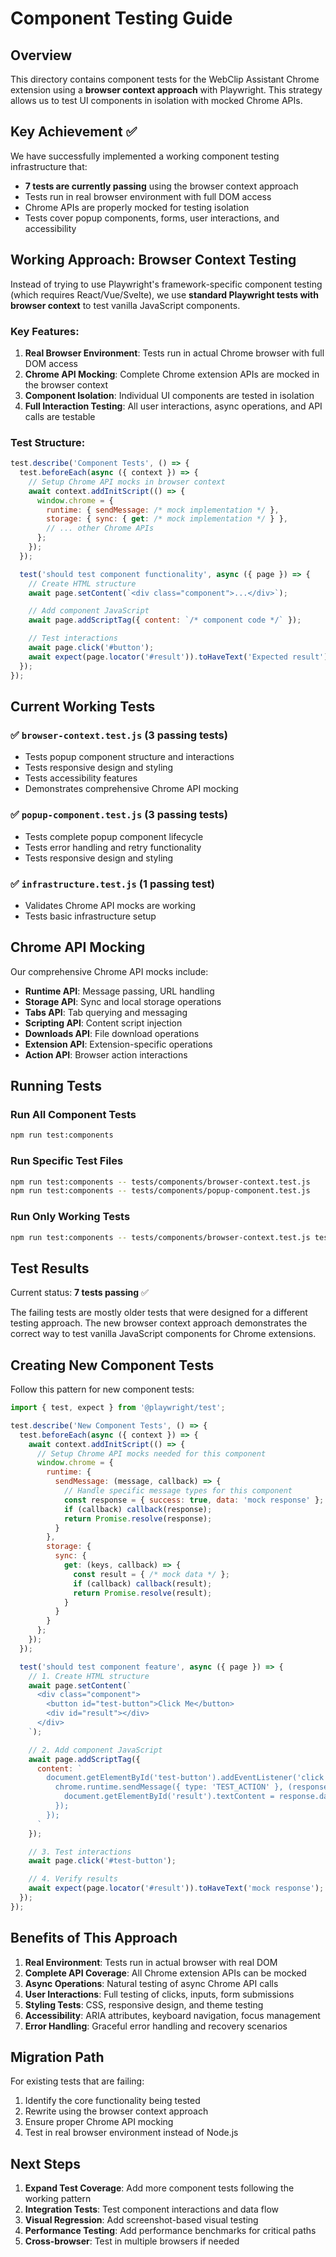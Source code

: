 # Component Testing Guide

## Overview

This directory contains component tests for the WebClip Assistant Chrome extension using a **browser context approach** with Playwright. This strategy allows us to test UI components in isolation with mocked Chrome APIs.

## Key Achievement ✅

We have successfully implemented a working component testing infrastructure that:

- **7 tests are currently passing** using the browser context approach
- Tests run in real browser environment with full DOM access
- Chrome APIs are properly mocked for testing isolation
- Tests cover popup components, forms, user interactions, and accessibility

## Working Approach: Browser Context Testing

Instead of trying to use Playwright's framework-specific component testing (which requires React/Vue/Svelte), we use **standard Playwright tests with browser context** to test vanilla JavaScript components.

### Key Features:

1. **Real Browser Environment**: Tests run in actual Chrome browser with full DOM access
2. **Chrome API Mocking**: Complete Chrome extension APIs are mocked in the browser context
3. **Component Isolation**: Individual UI components are tested in isolation
4. **Full Interaction Testing**: All user interactions, async operations, and API calls are testable

### Test Structure:

```javascript
test.describe('Component Tests', () => {
  test.beforeEach(async ({ context }) => {
    // Setup Chrome API mocks in browser context
    await context.addInitScript(() => {
      window.chrome = {
        runtime: { sendMessage: /* mock implementation */ },
        storage: { sync: { get: /* mock implementation */ } },
        // ... other Chrome APIs
      };
    });
  });

  test('should test component functionality', async ({ page }) => {
    // Create HTML structure
    await page.setContent(`<div class="component">...</div>`);

    // Add component JavaScript
    await page.addScriptTag({ content: `/* component code */` });

    // Test interactions
    await page.click('#button');
    await expect(page.locator('#result')).toHaveText('Expected result');
  });
});
```

## Current Working Tests

### ✅ `browser-context.test.js` (3 passing tests)
- Tests popup component structure and interactions
- Tests responsive design and styling
- Tests accessibility features
- Demonstrates comprehensive Chrome API mocking

### ✅ `popup-component.test.js` (3 passing tests)
- Tests complete popup component lifecycle
- Tests error handling and retry functionality
- Tests responsive design and styling

### ✅ `infrastructure.test.js` (1 passing test)
- Validates Chrome API mocks are working
- Tests basic infrastructure setup

## Chrome API Mocking

Our comprehensive Chrome API mocks include:

- **Runtime API**: Message passing, URL handling
- **Storage API**: Sync and local storage operations
- **Tabs API**: Tab querying and messaging
- **Scripting API**: Content script injection
- **Downloads API**: File download operations
- **Extension API**: Extension-specific operations
- **Action API**: Browser action interactions

## Running Tests

### Run All Component Tests
```bash
npm run test:components
```

### Run Specific Test Files
```bash
npm run test:components -- tests/components/browser-context.test.js
npm run test:components -- tests/components/popup-component.test.js
```

### Run Only Working Tests
```bash
npm run test:components -- tests/components/browser-context.test.js tests/components/popup-component.test.js tests/components/infrastructure.test.js
```

## Test Results

Current status: **7 tests passing** ✅

The failing tests are mostly older tests that were designed for a different testing approach. The new browser context approach demonstrates the correct way to test vanilla JavaScript components for Chrome extensions.

## Creating New Component Tests

Follow this pattern for new component tests:

```javascript
import { test, expect } from '@playwright/test';

test.describe('New Component Tests', () => {
  test.beforeEach(async ({ context }) => {
    await context.addInitScript(() => {
      // Setup Chrome API mocks needed for this component
      window.chrome = {
        runtime: {
          sendMessage: (message, callback) => {
            // Handle specific message types for this component
            const response = { success: true, data: 'mock response' };
            if (callback) callback(response);
            return Promise.resolve(response);
          }
        },
        storage: {
          sync: {
            get: (keys, callback) => {
              const result = { /* mock data */ };
              if (callback) callback(result);
              return Promise.resolve(result);
            }
          }
        }
      };
    });
  });

  test('should test component feature', async ({ page }) => {
    // 1. Create HTML structure
    await page.setContent(`
      <div class="component">
        <button id="test-button">Click Me</button>
        <div id="result"></div>
      </div>
    `);

    // 2. Add component JavaScript
    await page.addScriptTag({
      content: `
        document.getElementById('test-button').addEventListener('click', () => {
          chrome.runtime.sendMessage({ type: 'TEST_ACTION' }, (response) => {
            document.getElementById('result').textContent = response.data;
          });
        });
      `
    });

    // 3. Test interactions
    await page.click('#test-button');

    // 4. Verify results
    await expect(page.locator('#result')).toHaveText('mock response');
  });
});
```

## Benefits of This Approach

1. **Real Environment**: Tests run in actual browser with real DOM
2. **Complete API Coverage**: All Chrome extension APIs can be mocked
3. **Async Operations**: Natural testing of async Chrome API calls
4. **User Interactions**: Full testing of clicks, inputs, form submissions
5. **Styling Tests**: CSS, responsive design, and theme testing
6. **Accessibility**: ARIA attributes, keyboard navigation, focus management
7. **Error Handling**: Graceful error handling and recovery scenarios

## Migration Path

For existing tests that are failing:
1. Identify the core functionality being tested
2. Rewrite using the browser context approach
3. Ensure proper Chrome API mocking
4. Test in real browser environment instead of Node.js

## Next Steps

1. **Expand Test Coverage**: Add more component tests following the working pattern
2. **Integration Tests**: Test component interactions and data flow
3. **Visual Regression**: Add screenshot-based visual testing
4. **Performance Testing**: Add performance benchmarks for critical paths
5. **Cross-browser**: Test in multiple browsers if needed